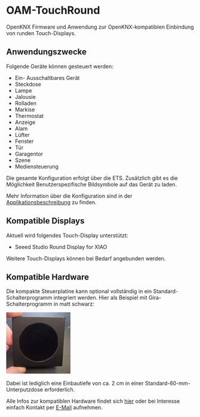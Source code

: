 # OAM-TouchRound

OpenKNX Firmware und Anwendung zur OpenKNX-kompatiblen Einbindung von runden Touch-Displays.

## Anwendungszwecke

Folgende Geräte können gesteuert werden:

- Ein- Ausschaltbares Gerät 
- Steckdose
- Lampe
- Jalousie
- Rolladen
- Markise
- Thermostat
- Anzeige
- Alam
- Lüfter
- Fenster
- Tür
- Garagentor
- Szene
- Mediensteuerung

Die gesamte Konfiguration erfolgt über die ETS.
Zusätzlich gibt es die Möglichkeit Benutzerspezifische Bildsymbole auf das Gerät zu laden.

Mehr Information über die Konfiguration sind in der [Applikationsbeschreibung](doc/Applikationsbeschreibung.md) zu finden.

## Kompatible Displays

Aktuell wird folgendes Touch-Display unterstützt:
- Seeed Studio Round Display for XIAO

Weitere Touch-Displays können bei Bedarf angebunden werden.

## Kompatible Hardware

Die kompakte Steuerplatine kann optional vollständig in ein Standard-Schalterprogramm integriert werden. Hier als Beispiel mit Gira-Schalterprogramm in matt schwarz:

<kbd>![Gira vorne](hardware/touchround-with-gira-front.jpg)</kbd>

Dabei ist lediglich eine Einbautiefe von ca. 2 cm in einer Standard-60-mm-Unterputzdose erforderlich.

Alle Infos zur kompatiblen Hardware findet sich [hier](https://www.ab-smarthouse.com/produkt/openknx-touch-display/) oder bei Interesse einfach Kontakt per [E-Mail](mailto:info@ab-smarthouse.com?subject=[OpenKNX]%20Touch%20Round) aufnehmen.